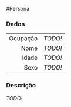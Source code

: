 #Persona

### Dados

|        |                    |
|-------:|--------------------|
|Ocupação|*TODO!*             |
|Nome    |*TODO!*             |
|Idade   |*TODO!*             |
|Sexo    |*TODO!*             |

### Descrição

*TODO!*

